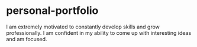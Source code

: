 # personal-portfolio
I am extremely motivated to constantly develop skills and grow professionally. I am confident in my ability to come up with interesting ideas and am focused.
